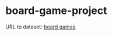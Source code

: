 # board-game-project

URL to dataset: [board games](https://www.kaggle.com/datasets/threnjen/board-games-database-from-boardgamegeek?select=themes.csv)
